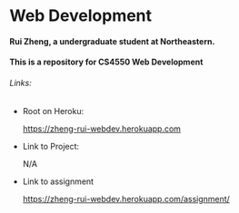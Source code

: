 # Web Development

#### Rui Zheng, a undergraduate student at Northeastern.

#### This is a repository for CS4550 Web Development

###### Links:

- Root on Heroku:

  https://zheng-rui-webdev.herokuapp.com

- Link to Project:

  N/A

- Link to assignment

  https://zheng-rui-webdev.herokuapp.com/assignment/
